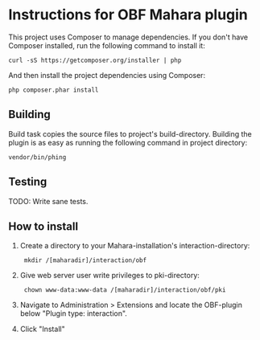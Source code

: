 Instructions for OBF Mahara plugin
==================================

This project uses Composer to manage dependencies. If you don't have Composer installed, run the
following command to install it:

    curl -sS https://getcomposer.org/installer | php

And then install the project dependencies using Composer:

    php composer.phar install

Building
--------

Build task copies the source files to project's build-directory. Building the
plugin is as easy as running the following command in project directory:

    vendor/bin/phing

Testing
-------

TODO: Write sane tests.

How to install
--------------

1. Create a directory to your Mahara-installation's interaction-directory:

        mkdir /[maharadir]/interaction/obf

2. Give web server user write privileges to pki-directory:

        chown www-data:www-data /[maharadir]/interaction/obf/pki

3. Navigate to Administration > Extensions and locate the OBF-plugin below
   "Plugin type: interaction".
4. Click "Install"